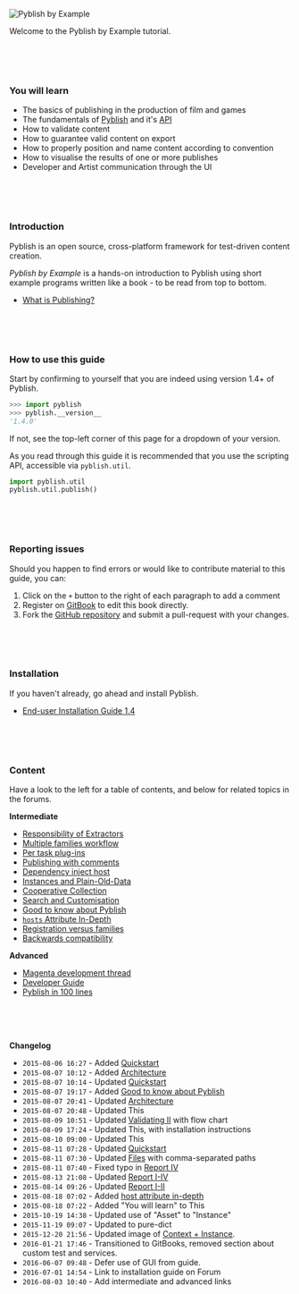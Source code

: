 ![Pyblish by Example](https://cloud.githubusercontent.com/assets/2152766/12489260/51843d38-c067-11e5-93c8-7b96c30ed37a.png)

Welcome to the Pyblish by Example tutorial.

<br>
<br>
<br>

### You will learn

- The basics of publishing in the production of film and games
- The fundamentals of [Pyblish][] and it's [API][]
- How to validate content
- How to guarantee valid content on export 
- How to properly position and name content according to convention
- How to visualise the results of one or more publishes
- Developer and Artist communication through the UI

[Pyblish]: http://pyblish.com
[API]: http://api.pyblish.com

<br>
<br>
<br>

### Introduction

Pyblish is an open source, cross-platform framework for test-driven content creation.

*Pyblish by Example* is a hands-on introduction to Pyblish using short example programs written like a book - to be read from top to bottom.

- [What is Publishing?](https://github.com/pyblish/pyblish/wiki/What-is-publishing)


<br>
<br>
<br>

### How to use this guide

Start by confirming to yourself that you are indeed using version 1.4+ of Pyblish.

```python
>>> import pyblish
>>> pyblish.__version__
'1.4.0'
```

If not, see the top-left corner of this page for a dropdown of your version.

As you read through this guide it is recommended that you use the scripting API, accessible via `pyblish.util`.

```python
import pyblish.util
pyblish.util.publish()
```

<br>
<br>
<br>

### Reporting issues

Should you happen to find errors or would like to contribute material to this guide, you can:

1. Click on the `+` button to the right of each paragraph to add a comment
2. Register on [GitBook](https://www.gitbook.com/book/pyblish/pyblish-by-example) to edit this book directly.
3. Fork the [GitHub repository](https://github.com/pyblish/pyblish-by-example) and submit a pull-request with your changes.


<br>
<br>
<br>

### Installation

If you haven't already, go ahead and install Pyblish.

- [End-user Installation Guide 1.4](http://forums.pyblish.com/t/pyblish-1-4-released/239/2)

<br>
<br>
<br>

### Content

Have a look to the left for a table of contents, and below for related topics in the forums.

**Intermediate**

- [Responsibility of Extractors](http://forums.pyblish.com/t/responsibilities-of-extractors/266/9)
- [Multiple families workflow](http://forums.pyblish.com/t/multiple-families-workflow/205)
- [Per task plug-ins](http://forums.pyblish.com/t/task-specific-plugins/127)
- [Publishing with comments](http://forums.pyblish.com/t/publishing-with-comments/120)
- [Dependency inject host](http://forums.pyblish.com/t/dependency-inject-host/102)
- [Instances and Plain-Old-Data](http://forums.pyblish.com/t/instances-and-plain-old-data/136)
- [Cooperative Collection](http://forums.pyblish.com/t/cooperative-collection/137)
- [Search and Customisation](http://forums.pyblish.com/t/pyblish-search-and-customisation)
- [Good to know about Pyblish](http://forums.pyblish.com/t/good-to-know-about-pyblish)
- [`hosts` Attribute In-Depth](http://forums.pyblish.com/t/the-use-of-hosts-attribute/78/3)
- [Registration versus families](http://forums.pyblish.com/t/filtering-collected-instances-based-on-category-family/245/5)
- [Backwards compatibility](http://forums.pyblish.com/t/backwards-compatibility-and-breaking-changes/246)


**Advanced**

- [Magenta development thread](http://forums.pyblish.com/t/pyblish-magenta/79)
- [Developer Guide](http://forums.pyblish.com/t/developer-guide)
- [Pyblish in 100 lines](https://pyblish.gitbooks.io/developer-guide/content/pyblish_in_100_lines.html)

<br>
<br>
<br>

**Changelog**

- `2015-08-06 16:27` - Added [Quickstart](http://forums.pyblish.com/t/learning-pyblish-by-example/108/3)
- `2015-08-07 10:12` - Added [Architecture](http://forums.pyblish.com/t/learning-pyblish-by-example/108/6)
- `2015-08-07 10:14` - Updated [Quickstart](http://forums.pyblish.com/t/learning-pyblish-by-example/108/3)
- `2015-08-07 19:17` - Added [Good to know about Pyblish](http://forums.pyblish.com/t/good-to-know-about-pyblish)
- `2015-08-07 20:41` - Updated [Architecture](http://forums.pyblish.com/t/learning-pyblish-by-example/108/6)
- `2015-08-07 20:48` - Updated This
- `2015-08-09 10:51` - Updated [Validating II](http://forums.pyblish.com/t/learning-pyblish-by-example/108/16) with flow chart
- `2015-08-09 17:24` - Updated This, with installation instructions
- `2015-08-10 09:00` - Updated This
- `2015-08-11 07:28` - Updated [Quickstart](http://forums.pyblish.com/t/learning-pyblish-by-example/108/3)
- `2015-08-11 07:30` - Updated [Files](http://forums.pyblish.com/t/learning-pyblish-by-example/108/4) with comma-separated paths
- `2015-08-11 07:40` - Fixed typo in [Report IV](http://forums.pyblish.com/t/learning-pyblish-by-example/108/26)
- `2015-08-13 21:08` - Updated [Report I-IV](http://forums.pyblish.com/t/learning-pyblish-by-example/108/26)
- `2015-08-14 09:26` - Updated [Report I-II](http://forums.pyblish.com/t/learning-pyblish-by-example/108/26)
- `2015-08-18 07:02` - Added [host attribute in-depth](http://forums.pyblish.com/t/the-use-of-hosts-attribute/78/3)
- `2015-08-18 07:22` - Added "You will learn" to This
- `2015-10-19 14:38` - Updated use of "Asset" to "Instance"
- `2015-11-19 09:07` - Updated to pure-dict
- `2015-12-20 21:56` - Updated image of [Context + Instance](http://forums.pyblish.com/t/learning-pyblish-by-example/108/6).
- `2016-01-21 17:46` - Transitioned to GitBooks, removed section about custom test and services.
- `2016-06-07 09:48` - Defer use of GUI from guide.
- `2016-07-01 14:54` - Link to installation guide on Forum
- `2016-08-03 10:40` - Add intermediate and advanced links